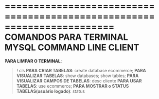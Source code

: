 =======================================================================
         **COMANDOS PARA TERMINAL MYSQL COMMAND LINE CLIENT**
=======================================================================
**PARA LIMPAR O TERMINAL**:
> \! cls
**PARA CRIAR TABELAS**:
> create database ecommerce;
**PARA VISUALIZAR TABELAS**:
> show databases;
> show tables;
**PARA VISUALIZAR CAMPOS DE TABELAS**:
> desc cliente
**PARA USAR TABELAS**:
> use ecommerce;
**PARA MOSTRAR o STATUS TABELAS(usuário logado)**:
> status